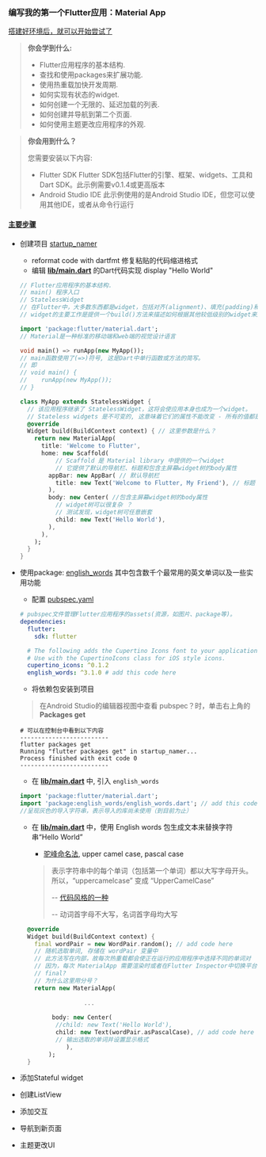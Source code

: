 ### 编写我的第一个Flutter应用：Material App 

[搭建好环境后，就可以开始尝试了](./getready.md)

> **你会学到什么:**
>
> - Flutter应用程序的基本结构.
> - 查找和使用packages来扩展功能.
> - 使用热重载加快开发周期.
> - 如何实现有状态的widget.
> - 如何创建一个无限的、延迟加载的列表.
> - 如何创建并导航到第二个页面.
> - 如何使用主题更改应用程序的外观.

> **你会用到什么？**
>
> 您需要安装以下内容:
>
> - Flutter SDK
>   Flutter SDK包括Flutter的引擎、框架、widgets、工具和Dart SDK。此示例需要v0.1.4或更高版本
> - Android Studio IDE
>   此示例使用的是Android Studio IDE，但您可以使用其他IDE，或者从命令行运行

#### [主要步骤](<https://flutterchina.club/get-started/codelab/>)

- 创建项目 [startup_namer](./startup_namer)

  - reformat code with dartfmt 修复粘贴的代码缩进格式
  - 编辑 **[lib/main.dart](./startup_namer/lib/main.dart)** 的Dart代码实现 display "Hello World"

  ```dart
  // Flutter应用程序的基本结构.
  // main() 程序入口
  // StatelessWidget
  // 在Flutter中，大多数东西都是widget，包括对齐(alignment)、填充(padding)和布局(layout)
  // widget的主要工作是提供一个build()方法来描述如何根据其他较低级别的widget来显示自己 ？
  
  import 'package:flutter/material.dart';
  // Material是一种标准的移动端和web端的视觉设计语言
  
  void main() => runApp(new MyApp());
  // main函数使用了(=>)符号, 这是Dart中单行函数或方法的简写。
  // 即
  // void main() {
  //	runApp(new MyApp());
  // }
  
  class MyApp extends StatelessWidget {
    // 该应用程序继承了 StatelessWidget，这将会使应用本身也成为一个widget。
    // Stateless widgets 是不可变的, 这意味着它们的属性不能改变 - 所有的值都是最终的.?
    @override
    Widget build(BuildContext context) { // 这里参数是什么？
      return new MaterialApp(
        title: 'Welcome to Flutter',
        home: new Scaffold(
            // Scaffold 是 Material library 中提供的一个widget
            // 它提供了默认的导航栏、标题和包含主屏幕widget树的body属性
          appBar: new AppBar( // 默认导航栏
            title: new Text('Welcome to Flutter, My Friend'), // 标题
          ),
          body: new Center( //包含主屏幕widget树的body属性
            // widget树可以很复杂 ？
            // 测试发现，widget树可任意嵌套
            child: new Text('Hello World'),
          ),
        ),
      );
    }
  }
  ```

- 使用package: [english_words](https://pub.dartlang.org/packages/english_words) 其中包含数千个最常用的英文单词以及一些实用功能

  - 配置 [pubspec.yaml](./startup_namer/pubspec.yaml)

  ```yaml
  # pubspec文件管理Flutter应用程序的assets(资源，如图片、package等)。
  dependencies:
    flutter:
      sdk: flutter
  
    # The following adds the Cupertino Icons font to your application.
    # Use with the CupertinoIcons class for iOS style icons.
    cupertino_icons: ^0.1.2
    english_words: ^3.1.0 # add this code here
  ```

  - 将依赖包安装到项目

  > 在Android Studio的编辑器视图中查看 pubspec？时，单击右上角的 **Packages get**

  ```shell
  # 可以在控制台中看到以下内容
  -------------------------
  flutter packages get
  Running "flutter packages get" in startup_namer...
  Process finished with exit code 0
  -------------------------
  ```

  - 在 **[lib/main.dart](./startup_namer/lib/main.dart)** 中, 引入 `english_words`

  ```dart
  import 'package:flutter/material.dart';
  import 'package:english_words/english_words.dart'; // add this code here
  //呈现灰色的导入字符串，表示导入的库尚未使用（到目前为止）
  ```

  - 在 **[lib/main.dart](./startup_namer/lib/main.dart)** 中，使用 English words 包生成文本来替换字符串“Hello World”

    - [驼峰命名法](<https://zh.m.wikipedia.org/wiki/%E9%A7%9D%E5%B3%B0%E5%BC%8F%E5%A4%A7%E5%B0%8F%E5%AF%AB>), upper camel case, pascal case

    > 表示字符串中的每个单词（包括第一个单词）都以大写字母开头。所以，“uppercamelcase” 变成 “UpperCamelCase”
    >
    > -- [代码风格的一种](<https://zh.m.wikipedia.org/wiki/%E4%BB%A3%E7%A0%81%E9%A3%8E%E6%A0%BC>)
    >
    > -- 动词首字母不大写，名词首字母均大写

  ```dart
    @override
    Widget build(BuildContext context) {
      final wordPair = new WordPair.random(); // add code here
      // 随机选取单词, 存储在 wordPair 变量中
      // 此方法写在内部，故每次热重载都会使正在运行的应用程序中选择不同的单词对
      // 因为，每次 MaterialApp 需要渲染时或者在Flutter Inspector中切换平台时 build 都会运行.
      // final?
      // 为什么这里用分号？
      return new MaterialApp(
          
   					...
       
           body: new Center(
            //child: new Text('Hello World'),
            child: new Text(wordPair.asPascalCase), // add code here
            // 输出选取的单词并设置显示格式
               ),
          );
    }
  ```

- 添加Stateful widget

- 创建ListView

- 添加交互

- 导航到新页面

- 主题更改UI
